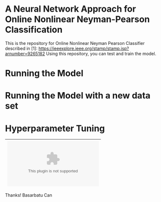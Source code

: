 # A Neural Network Approach for Online Nonlinear Neyman-Pearson Classification
This is the repository for Online Nonlinear Neyman Pearson Classifier described in [1]: https://ieeexplore.ieee.org/stamp/stamp.jsp?arnumber=9265182
Using this repository, you can test and train the model.

# Running the Model

# Running the Model with a new data set

# Hyperparameter Tuning
|![alt text](figures/decision_bound_fa_convergence.eps)|
|:--:| 

Thanks!
Basarbatu Can